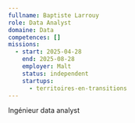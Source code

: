 ```yaml
---
fullname: Baptiste Larrouy
role: Data Analyst
domaine: Data
competences: []
missions:
  - start: 2025-04-28
    end: 2025-08-28
    employer: Malt
    status: independent
    startups:
      - territoires-en-transitions
---
```

Ingénieur data analyst